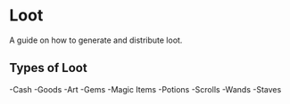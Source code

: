 # Loot

A guide on how to generate and distribute loot.

## Types of Loot

-Cash
-Goods
-Art
-Gems
-Magic Items
-Potions
-Scrolls
-Wands
-Staves